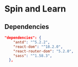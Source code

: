 # Spin and Learn

## Dependencies

```JSON
"dependencies": {
    "antd": "^5.2.2",
    "react-dom": "^18.2.0",
    "react-router-dom": "5.2.0",
    "sass": "^1.58.3",
  },
```